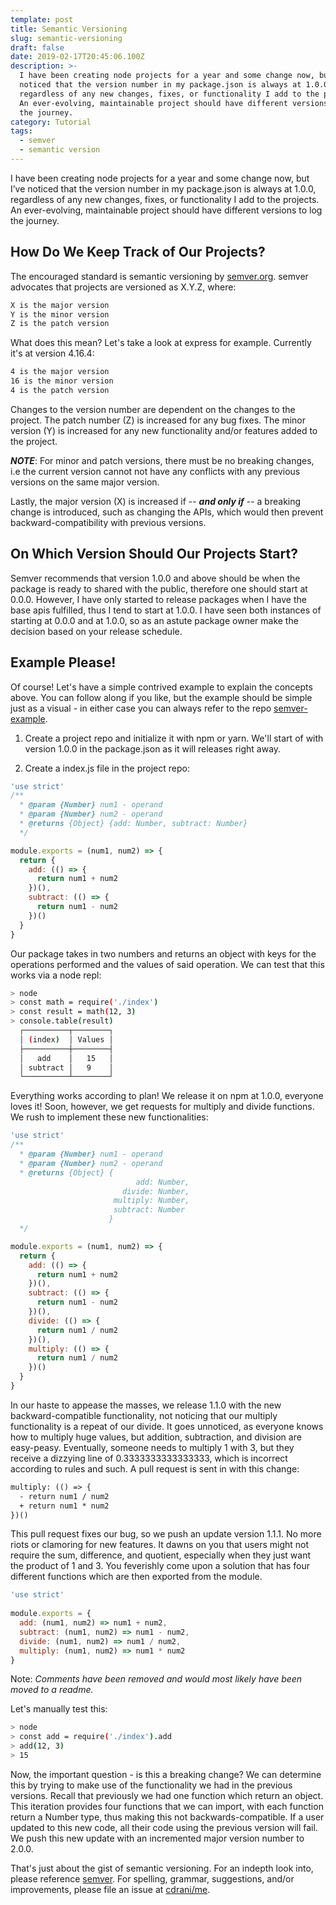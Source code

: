 ```yaml
---
template: post
title: Semantic Versioning
slug: semantic-versioning
draft: false
date: 2019-02-17T20:45:06.100Z
description: >-
  I have been creating node projects for a year and some change now, but I’ve
  noticed that the version number in my package.json is always at 1.0.0,
  regardless of any new changes, fixes, or functionality I add to the projects.
  An ever-evolving, maintainable project should have different versions to log
  the journey.
category: Tutorial
tags:
  - semver
  - semantic version
---
```

I have been creating node projects for a year and some change now, but I’ve noticed that the version number in my package.json is always at 1.0.0, regardless of any new changes, fixes, or functionality I add to the projects. An ever-evolving, maintainable project should have different versions to log the journey.




## How Do We Keep Track of Our Projects?

The encouraged standard is semantic versioning by [semver.org](https://semver.org). semver advocates that projects are versioned as X.Y.Z, where:

```css
X is the major version
Y is the minor version
Z is the patch version
```

What does this mean? Let's take a look at express for example. Currently it's at version 4.16.4:

```css
4 is the major version
16 is the minor version
4 is the patch version
```

Changes to the version number are dependent on the changes to the project. The patch number (Z) is increased for any bug fixes. The minor version (Y) is increased for any new functionality and/or features added to the project.

___NOTE___: For minor and patch versions, there must be no breaking changes, i.e the current version cannot not have any conflicts with any previous versions on the same major version.

Lastly, the major version (X) is increased if -- ___and only if___ -- a breaking change is introduced, such as changing the APIs, which would then prevent backward-compatibility with previous versions.




## On Which Version Should Our Projects Start?

Semver recommends that version 1.0.0 and above should be when the package is ready to shared with the public, therefore one should start at 0.0.0. However, I have only started to release packages when I have the base apis fulfilled, thus I tend to start at 1.0.0. I have seen both instances of starting at 0.0.0 and at 1.0.0, so as an astute package owner make the decision based on your release schedule.




## Example Please!

Of course! Let's have a simple contrived example to explain the concepts above. You can follow along if you like, but the example should be simple just as a visual - in either case you can always refer to the repo [semver-example](https://github.com/cdrani/semver-example).

1) Create a project repo and initialize it with npm or yarn. We'll start of with version 1.0.0 in the package.json as it will releases right away.

2) Create a index.js file in the project repo:

```js
'use strict'
/**
  * @param {Number} num1 - operand
  * @param {Number} num2 - operand
  * @returns {Object} {add: Number, subtract: Number}
  */

module.exports = (num1, num2) => {
  return {
    add: (() => {
      return num1 + num2
    })(),
    subtract: (() => {
      return num1 - num2
    })()
  }
}
```



Our package takes in two numbers and returns an object with keys for the operations performed and the values of said operation. We can test that this works via a node repl:


```bash
> node
> const math = require('./index')
> const result = math(12, 3)
> console.table(result)
  ┌──────────┬────────┐
  │ (index)  │ Values │
  ├──────────┼────────┤
  │   add    │   15   │
  │ subtract │   9    │
  └──────────┴────────┘
```



Everything works according to plan! We release it on npm at 1.0.0, everyone loves it! Soon, however, we get requests for multiply and divide functions. We rush to implement these new functionalities:

```js
'use strict'
/**
  * @param {Number} num1 - operand
  * @param {Number} num2 - operand
  * @returns {Object} {
                            add: Number, 
                         divide: Number, 
                       multiply: Number,
                       subtract: Number 
                      }
  */

module.exports = (num1, num2) => {
  return {
    add: (() => {
      return num1 + num2
    })(),
    subtract: (() => {
      return num1 - num2
    })(),
    divide: (() => {
      return num1 / num2
    })(),
    multiply: (() => {
      return num1 / num2
    })()
  }
}
```




In our haste to appease the masses, we release 1.1.0 with the new backward-compatible functionality, not noticing that our multiply functionality is a repeat of our divide. It goes unnoticed, as everyone knows how to multiply huge values, but addition, subtraction, and division are easy-peasy. Eventually, someone needs to multiply 1 with 3, but they receive a dizzying line of 0.3333333333333333, which is incorrect according to rules and such. A pull request is sent in with this change:




```diff
multiply: (() => {
  - return num1 / num2
  + return num1 * num2
})()
```




This pull request fixes our bug, so we push an update version 1.1.1. No more riots or clamoring for new features. It dawns on you that users might not require the sum, difference, and quotient, especially when they just want the product of 1 and 3. You feverishly come upon a solution that has four different functions which are then exported from the module.




```js
'use strict'
  
module.exports = {
  add: (num1, num2) => num1 + num2,
  subtract: (num1, num2) => num1 - num2,
  divide: (num1, num2) => num1 / num2,
  multiply: (num1, num2) => num1 * num2
}
```



Note: _Comments have been removed and would most likely have been moved to a readme._


Let's manually test this:


```bash
> node
> const add = require('./index').add
> add(12, 3)
> 15
```




Now, the important question - is this a breaking change? We can determine this by trying to make use of the functionality we had in the previous versions. Recall that previously we had one function which return an object. This iteration provides four functions that we can import, with each function return a Number type, thus making this not backwards-compatible. If a user updated to this new code, all their code using the previous version will fail. We push this new update with an incremented major version number to 2.0.0.

That's just about the gist of semantic versioning. For an indepth look into, please reference [semver](https://semver.org).  For spelling, grammar, suggestions, and/or improvements, please file an issue at [cdrani/me](https://github.com/cdrani/me).

